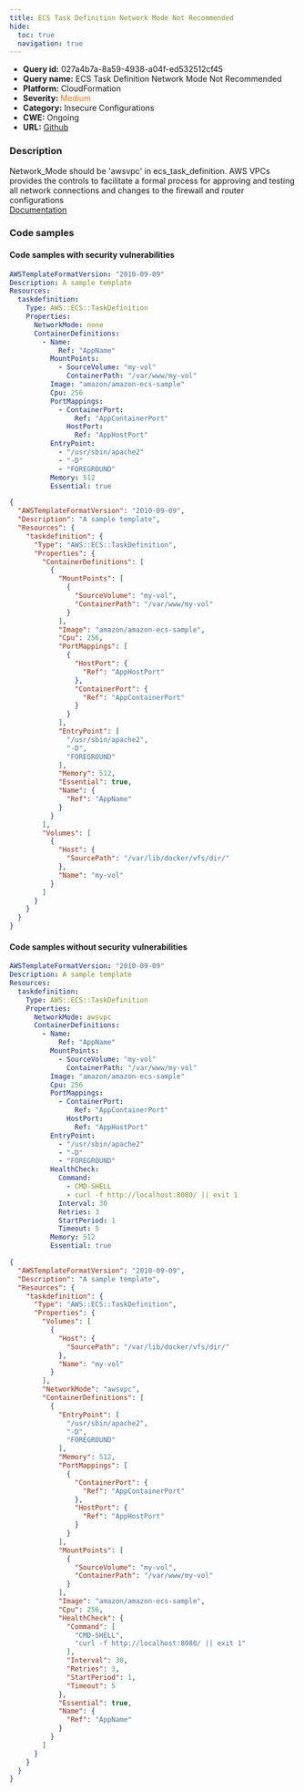 ```yaml
---
title: ECS Task Definition Network Mode Not Recommended
hide:
  toc: true
  navigation: true
---
```


<style>
  .highlight .hll {
    background-color: #ff171742;
  }
  .md-content {
    max-width: 1100px;
    margin: 0 auto;
  }
</style>

-   **Query id:** 027a4b7a-8a59-4938-a04f-ed532512cf45
-   **Query name:** ECS Task Definition Network Mode Not Recommended
-   **Platform:** CloudFormation
-   **Severity:** <span style="color:#ff7213">Medium</span>
-   **Category:** Insecure Configurations
-   **CWE:** Ongoing
-   **URL:** [Github](https://github.com/Checkmarx/kics/tree/master/assets/queries/cloudFormation/aws/ecs_task_definition_network_mode_not_recommended)

### Description
Network_Mode should be 'awsvpc' in ecs_task_definition. AWS VPCs provides the controls to facilitate a formal process for approving and testing all network connections and changes to the firewall and router configurations<br>
[Documentation](https://docs.aws.amazon.com/AWSCloudFormation/latest/UserGuide/aws-resource-ecs-taskdefinition.html#cfn-ecs-taskdefinition-networkmode)

### Code samples
#### Code samples with security vulnerabilities
```yaml title="Positive test num. 1 - yaml file" hl_lines="7"
AWSTemplateFormatVersion: "2010-09-09"
Description: A sample template
Resources:
  taskdefinition:
    Type: AWS::ECS::TaskDefinition
    Properties:
      NetworkMode: none
      ContainerDefinitions:
        - Name:
            Ref: "AppName"
          MountPoints:
            - SourceVolume: "my-vol"
              ContainerPath: "/var/www/my-vol"
          Image: "amazon/amazon-ecs-sample"
          Cpu: 256
          PortMappings:
            - ContainerPort:
                Ref: "AppContainerPort"
              HostPort:
                Ref: "AppHostPort"
          EntryPoint:
            - "/usr/sbin/apache2"
            - "-D"
            - "FOREGROUND"
          Memory: 512
          Essential: true

```
```json title="Positive test num. 2 - json file" hl_lines="7"
{
  "AWSTemplateFormatVersion": "2010-09-09",
  "Description": "A sample template",
  "Resources": {
    "taskdefinition": {
      "Type": "AWS::ECS::TaskDefinition",
      "Properties": {
        "ContainerDefinitions": [
          {
            "MountPoints": [
              {
                "SourceVolume": "my-vol",
                "ContainerPath": "/var/www/my-vol"
              }
            ],
            "Image": "amazon/amazon-ecs-sample",
            "Cpu": 256,
            "PortMappings": [
              {
                "HostPort": {
                  "Ref": "AppHostPort"
                },
                "ContainerPort": {
                  "Ref": "AppContainerPort"
                }
              }
            ],
            "EntryPoint": [
              "/usr/sbin/apache2",
              "-D",
              "FOREGROUND"
            ],
            "Memory": 512,
            "Essential": true,
            "Name": {
              "Ref": "AppName"
            }
          }
        ],
        "Volumes": [
          {
            "Host": {
              "SourcePath": "/var/lib/docker/vfs/dir/"
            },
            "Name": "my-vol"
          }
        ]
      }
    }
  }
}

```


#### Code samples without security vulnerabilities
```yaml title="Negative test num. 1 - yaml file"
AWSTemplateFormatVersion: "2010-09-09"
Description: A sample template
Resources:
  taskdefinition:
    Type: AWS::ECS::TaskDefinition
    Properties:
      NetworkMode: awsvpc
      ContainerDefinitions:
        - Name:
            Ref: "AppName"
          MountPoints:
            - SourceVolume: "my-vol"
              ContainerPath: "/var/www/my-vol"
          Image: "amazon/amazon-ecs-sample"
          Cpu: 256
          PortMappings:
            - ContainerPort:
                Ref: "AppContainerPort"
              HostPort:
                Ref: "AppHostPort"
          EntryPoint:
            - "/usr/sbin/apache2"
            - "-D"
            - "FOREGROUND"
          HealthCheck:
            Command:
              - CMD-SHELL
              - curl -f http://localhost:8080/ || exit 1
            Interval: 30
            Retries: 3
            StartPeriod: 1
            Timeout: 5
          Memory: 512
          Essential: true

```
```json title="Negative test num. 2 - json file"
{
  "AWSTemplateFormatVersion": "2010-09-09",
  "Description": "A sample template",
  "Resources": {
    "taskdefinition": {
      "Type": "AWS::ECS::TaskDefinition",
      "Properties": {
        "Volumes": [
          {
            "Host": {
              "SourcePath": "/var/lib/docker/vfs/dir/"
            },
            "Name": "my-vol"
          }
        ],
        "NetworkMode": "awsvpc",
        "ContainerDefinitions": [
          {
            "EntryPoint": [
              "/usr/sbin/apache2",
              "-D",
              "FOREGROUND"
            ],
            "Memory": 512,
            "PortMappings": [
              {
                "ContainerPort": {
                  "Ref": "AppContainerPort"
                },
                "HostPort": {
                  "Ref": "AppHostPort"
                }
              }
            ],
            "MountPoints": [
              {
                "SourceVolume": "my-vol",
                "ContainerPath": "/var/www/my-vol"
              }
            ],
            "Image": "amazon/amazon-ecs-sample",
            "Cpu": 256,
            "HealthCheck": {
              "Command": [
                "CMD-SHELL",
                "curl -f http://localhost:8080/ || exit 1"
              ],
              "Interval": 30,
              "Retries": 3,
              "StartPeriod": 1,
              "Timeout": 5
            },
            "Essential": true,
            "Name": {
              "Ref": "AppName"
            }
          }
        ]
      }
    }
  }
}

```
